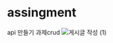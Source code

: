 # assingment
api 만들기 과제crud
![게시글 작성 (1)](https://github.com/codenerd-from-alien/assingment/assets/80269927/9f299ac2-1546-4261-8b7b-dcb63e9338d1)
